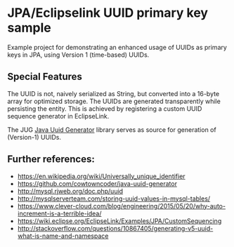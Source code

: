 # JPA/Eclipselink UUID primary key sample

Example project for demonstrating an enhanced usage of UUIDs as primary keys in JPA,
using Version 1 (time-based) UUIDs.

## Special Features

The UUID is not, naively serialized as String, but converted into a 16-byte array
for optimized storage. The UUIDs are generated transparently while persisting the
entity. This is achieved by registering a custom UUID sequence generator in EclipseLink.

The JUG [Java Uuid Generator](https://github.com/cowtowncoder/java-uuid-generator) library
serves as source for generation of (Version-1) UUIDs.

## Further references:

* https://en.wikipedia.org/wiki/Universally_unique_identifier
* https://github.com/cowtowncoder/java-uuid-generator
* http://mysql.rjweb.org/doc.php/uuid
* http://mysqlserverteam.com/storing-uuid-values-in-mysql-tables/
* https://www.clever-cloud.com/blog/engineering/2015/05/20/why-auto-increment-is-a-terrible-idea/
* https://wiki.eclipse.org/EclipseLink/Examples/JPA/CustomSequencing
* http://stackoverflow.com/questions/10867405/generating-v5-uuid-what-is-name-and-namespace
